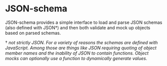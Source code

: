 JSON-schema
==========

JSON-schema provides a simple interface to load and parse JSON schemas (also defined with JSON†) and then both validate and mock up objects based on parsed schemas.

† *not strictly JSON.  For a variety of reasons the schemas are defined with JavaScript.  Among those are things like JSON requiring quoting of object member names and the inability of JSON to contain functions.  Object mocks can optionally use a function to dynamically generate values.*

